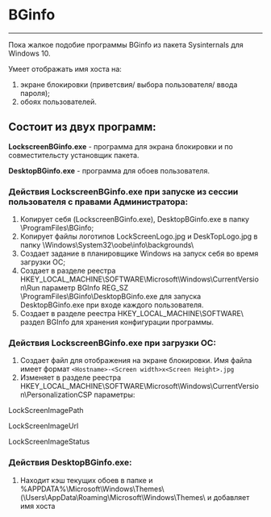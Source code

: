 # BGinfo
---
Пока жалкое подобие программы BGinfo из пакета Sysinternals для Windows 10.

Умеет отображать имя хоста на:

1. экране блокировки (приветсвия/ выбора пользователя/ ввода пароля);
2. обоях пользователей.

## Состоит из двух программ:
**LockscreenBGinfo.exe** - программа для экрана блокировки и по совместительсту установщик пакета.

**DesktopBGinfo.exe** - программа  для обоев пользователя.

### Действия LockscreenBGinfo.exe при запуске из сессии пользователя с правами Администратора:
1. Копирует себя (LockscreenBGinfo.exe), DesktopBGinfo.exe в папку \ProgramFiles\BGinfo;
2. Копирует файлы логотипов LockScreenLogo.jpg и DeskTopLogo.jpg в папку \Windows\System32\oobe\info\backgrounds\
3. Создает задание в планировщике Windows на запуск себя во время загрузки ОС;
4. Создает в разделе реестра HKEY_LOCAL_MACHINE\SOFTWARE\Microsoft\Windows\CurrentVersion\Run параметр BGInfo REG_SZ \ProgramFiles\BGinfo\DesktopBGinfo.exe для запуска DesktopBGinfo.exe при входе каждого пользователя.
5. Создает в разделе реестра HKEY_LOCAL_MACHINE\SOFTWARE\ раздел BGInfo для хранения конфигурации программы.

### Действия LockscreenBGinfo.exe при загрузки ОС:
1. Создает файл для отображения на экране блокировки. Имя файла имеет формат `<Hostname>-<Screen width>x<Screen Height>.jpg`
2. Изменяет в разделе реестра HKEY_LOCAL_MACHINE\SOFTWARE\Microsoft\Windows\CurrentVersion\PersonalizationCSP параметры:

  LockScreenImagePath

  LockScreenImageUrl

  LockScreenImageStatus

### Действия DesktopBGinfo.exe:
1. Находит кэш текущих обоев в папке и %APPDATA%\Microsoft\Windows\Themes\ (\Users<User name>\AppData\Roaming\Microsoft\Windows\Themes\ и добавляет имя хоста
